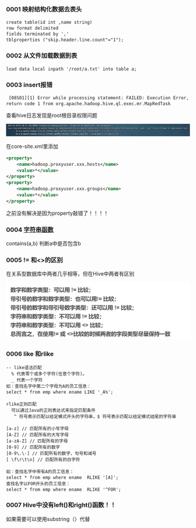 ### 0001 映射结构化数据去表头

```hive
create table(id int ,name string)
row format delimited
fields terminated by ','
tblproperties ("skip.header.line.count"="1");
```

### 0002 从文件加载数据到表

```hive
load data local inpath '/root/a.txt' into table a;
```

### 0003 insert报错

```shell
 [08S01][1] Error while processing statement: FAILED: Execution Error, return code 1 from org.apache.hadoop.hive.ql.exec.mr.MapRedTask
```

查看hive日志发现是root根目录权限问题

![image-20230426150639291](img/image-20230426150639291.png)

在core-site.xml里添加

```xml
<property>
    <name>hadoop.proxyuser.xxx.hosts</name>
    <value>*</value>
</property>
<property>
    <name>hadoop.proxyuser.xxx.groups</name>
    <value>*</value>
</property>
```

之前没有解决是因为property敲错了！！！！

### 0004 [字符串函数](https://blog.csdn.net/qq_34941023/article/details/51550004)

contains(a,b) 判断a中是否包含b

### 0005 != 和<>的区别

在关系型数据库中两者几乎相等，但在Hive中两者有区别

![image-20230605142306111](img/image-20230605142306111.png)

### 0006 like 和rlike

```hive
-- like语法匹配
  % 代表零个或多个字符(任意个字符)。
  _ 代表一个字符
如：查找名字中第二个字母为A的员工信息：
select * from emp where ename LIKE '_A%';

rlike正则匹配
  可以通过Java的正则表达式来指定匹配条件
   ^ 符号表示匹配以给定模式开头的字符串，$ 符号表示匹配以给定模式结尾的字符串

[a-z] // 匹配所有的小写字母 
[A-Z] // 匹配所有的大写字母 
[a-zA-Z] // 匹配所有的字母 
[0-9] // 匹配所有的数字 
[0-9\.\-] // 匹配所有的数字，句号和减号 
[ \f\r\t\n] // 匹配所有的白字符

如：查找名字中带有A的员工信息：
select * from emp where ename  RLIKE '[A]';
查找名字以FOR开头的员工信息：
select * from emp where ename  RLIKE '^FOR';
```

### 0007 Hive中没有left()和right()函数！！

如果需要可以使用substring（）代替
